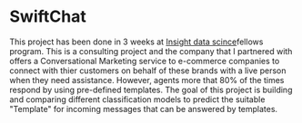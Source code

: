 # SwiftChat

This project has been done in 3 weeks at [Insight data scince](https://insightfellows.com/data-science)fellows program. This is a consulting project and the company that I partnered with offers a Conversational Marketing service to e-commerce companies to connect with thier customers on behalf of these brands with a live person when they need assistance. However, agents more that 80% of the times respond by using pre-defined templates. The goal of this project is building and comparing different classification models to predict the suitable "Template" for incoming messages that can be answered by templates.
